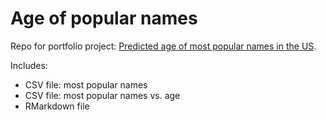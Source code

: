 # Age of popular names
Repo for portfolio project: [Predicted age of most popular names in the US](https://sites.google.com/view/simone-rambotti/portfolio/age_of_popular_names).

Includes:
- CSV file: most popular names
- CSV file: most popular names vs. age
- RMarkdown file
